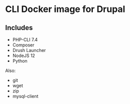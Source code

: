 # CLI Docker image for Drupal

## Includes

- PHP-CLI 7.4
- Composer
- Drush Launcher
- NodeJS 12
- Python

Also:

- git
- wget
- zip
- mysql-client
